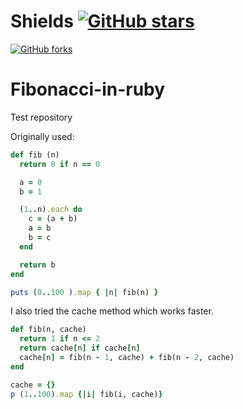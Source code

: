 # Shields [![GitHub stars](https://img.shields.io/github/stars/Johnny2136/Fibonacci-in-Ruby)](https://github.com/Johnny2136/Fibonacci-in-Ruby/stargazers)
[![GitHub forks](https://img.shields.io/github/forks/Johnny2136/Fibonacci-in-Ruby)](https://github.com/Johnny2136/Fibonacci-in-Ruby/network)

Fibonacci-in-ruby
=================

Test repository

Originally used:
```Ruby
def fib (n)
  return 0 if n == 0

  a = 0
  b = 1

  (1..n).each do
    c = (a + b)
    a = b
    b = c
  end

  return b
end

puts (0..100 ).map { |n| fib(n) }
```
I also tried the cache method which works faster. 
```Ruby
def fib(n, cache)
  return 1 if n <= 2
  return cache[n] if cache[n]
  cache[n] = fib(n - 1, cache) + fib(n - 2, cache)
end

cache = {}
p (1..100).map {|i| fib(i, cache)}
```
